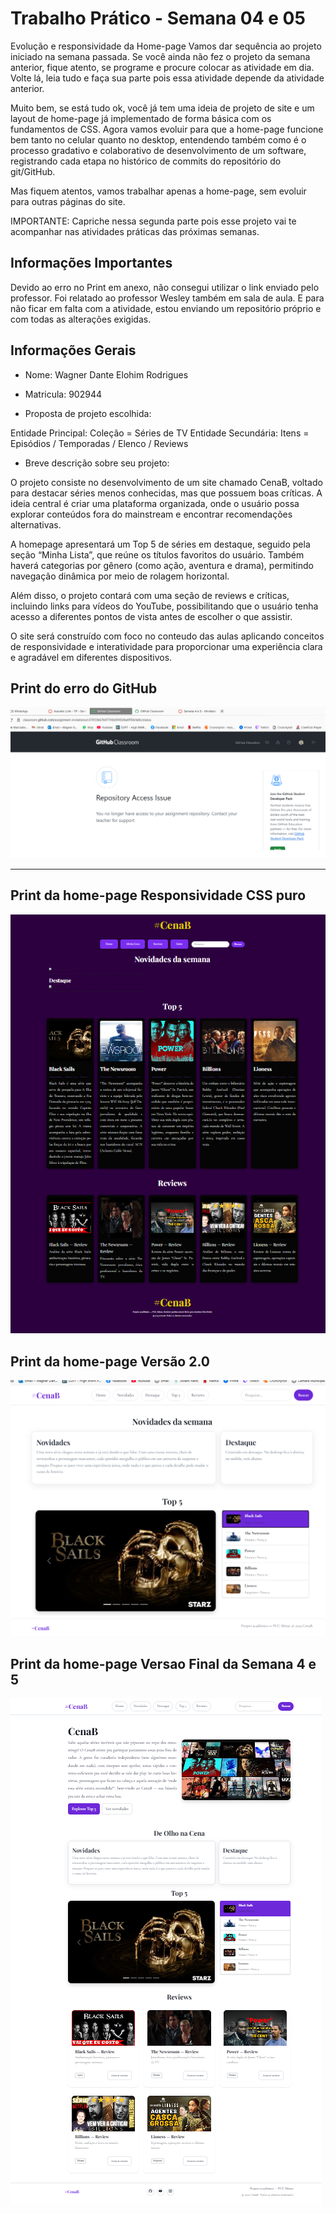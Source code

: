 # Trabalho Prático - Semana 04 e 05

Evolução e responsividade da Home-page
Vamos dar sequência ao projeto iniciado na semana passada. Se você ainda não fez o projeto da semana anterior, fique atento, se programe e procure colocar as atividade em dia. Volte lá, leia tudo e faça sua parte pois essa atividade depende da atividade anterior.

Muito bem, se está tudo ok, você já tem uma ideia de projeto de site e um layout de home-page já implementado de forma básica com os fundamentos de CSS. Agora vamos evoluir para que a home-page funcione bem tanto no celular quanto no desktop, entendendo também como é o processo gradativo e colaborativo de desenvolvimento de um software, registrando cada etapa no histórico de commits do repositório do git/GitHub.

Mas fiquem atentos, vamos trabalhar apenas a home-page, sem evoluir para outras páginas do site. 

IMPORTANTE: Capriche nessa segunda parte pois esse projeto vai te acompanhar nas atividades práticas das próximas semanas. 

## Informações Importantes

Devido ao erro no Print em anexo, não consegui utilizar o link enviado pelo professor. Foi relatado ao professor Wesley também em sala de aula. E para não ficar em falta com a atividade, estou enviando um repositório próprio e com todas as alterações exigidas.


## Informações Gerais

- Nome: Wagner Dante Elohim Rodrigues
- Matricula: 902944

- Proposta de projeto escolhida:

Entidade Principal: Coleção = Séries de TV
Entidade Secundária: Itens = Episódios / Temporadas / Elenco / Reviews


- Breve descrição sobre seu projeto:

O projeto consiste no desenvolvimento de um site chamado CenaB, voltado para destacar séries menos conhecidas, mas que possuem boas críticas. A ideia central é criar uma plataforma organizada, onde o usuário possa explorar conteúdos fora do mainstream e encontrar recomendações alternativas.

A homepage apresentará um Top 5 de séries em destaque, seguido pela seção “Minha Lista”, que reúne os títulos favoritos do usuário. Também haverá categorias por gênero (como ação, aventura e drama), permitindo navegação dinâmica por meio de rolagem horizontal.

Além disso, o projeto contará com uma seção de reviews e críticas, incluindo links para vídeos do YouTube, possibilitando que o usuário tenha acesso a diferentes pontos de vista antes de escolher o que assistir.

O site será construído com foco no conteudo das aulas aplicando conceitos de responsividade e interatividade para proporcionar uma experiência clara e agradável em diferentes dispositivos.

## Print do erro do GitHub
<img src="Prints/Erro GIT HUB.png" alt="Erro GIt HUB"/>

---

## Print da home-page Responsividade CSS puro
<img src="Prints/CSS PURO.png" alt="CSS PURO">

## Print da home-page Versão 2.0 
<img src="Prints/Versao 2.0.png" alt="Versao 2.0">


## Print da home-page Versao Final da Semana 4 e 5 
<img src="Prints/Final.png" alt="Final">






